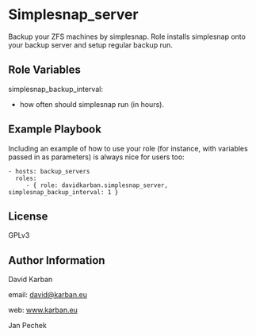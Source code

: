 Simplesnap_server
=========

Backup your ZFS machines by simplesnap. Role installs simplesnap onto your backup server and setup regular backup run. 

Role Variables
--------------

simplesnap_backup_interval: 
  - how often should simplesnap run (in hours).


Example Playbook
----------------

Including an example of how to use your role (for instance, with variables passed in as parameters) is always nice for users too:

    - hosts: backup_servers
      roles:
         - { role: davidkarban.simplesnap_server, simplesnap_backup_interval: 1 }

License
-------

GPLv3

Author Information
------------------

David Karban

email: david@karban.eu

web: www.karban.eu

Jan Pechek
